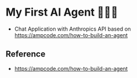 # My First AI Agent 🕵🏻‍♂️

- Chat Application with Anthropics API based on https://ampcode.com/how-to-build-an-agent

## Reference
- https://ampcode.com/how-to-build-an-agent

